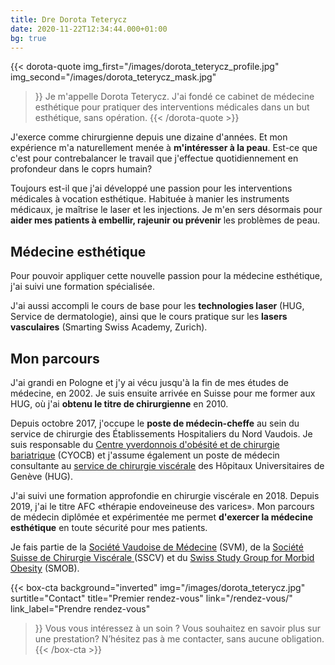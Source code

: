 ```yaml
---
title: Dre Dorota Teterycz
date: 2020-11-22T12:34:44.000+01:00
bg: true
---
```


{{< dorota-quote
img_first="/images/dorota_teterycz_profile.jpg"
img_second="/images/dorota_teterycz_mask.jpg"
>}}
Je m'appelle Dorota Teterycz. J'ai fondé ce cabinet de médecine esthétique pour pratiquer des interventions médicales dans un but esthétique, sans opération.
{{< /dorota-quote >}}


J'exerce comme chirurgienne depuis une dizaine d'années. Et mon expérience m'a naturellement menée à **m'intéresser à la peau**. Est-ce que c'est pour contrebalancer le travail que j'effectue quotidiennement en profondeur dans le coprs humain?

Toujours est-il que j'ai développé une passion pour les interventions médicales à vocation esthétique. Habituée à manier les instruments médicaux, je maîtrise le laser et les injections. Je m'en sers désormais pour **aider mes patients à embellir, rajeunir ou prévenir** les problèmes de peau.

## Médecine esthétique

Pour pouvoir appliquer cette nouvelle passion pour la médecine esthétique, j'ai suivi une formation spécialisée. 

<!-- En XXXX, j'ai obtenu un **Diplôme en médecine esthétique** de la faculté de médecine de l'université Paris-Est Créteil. -->

J'ai aussi accompli le cours de base pour les **technologies laser** (HUG, Service de dermatologie), ainsi que le cours pratique sur les **lasers vasculaires** (Smarting Swiss Academy, Zurich).

## Mon parcours

J'ai grandi en Pologne et j'y ai vécu jusqu'à la fin de mes études de médecine, en 2002. Je suis ensuite arrivée en Suisse pour me former aux HUG, où j'ai **obtenu le titre de chirurgienne** en 2010.

Depuis octobre 2017, j'occupe le **poste de médecin-cheffe** au sein du service de chirurgie des Établissements Hospitaliers du Nord Vaudois. Je suis responsable du [Centre yverdonnois d'obésité et de chirurgie bariatrique](https://www.ehnv.ch/etablissements/centre-dobesite-et-de-chirurgie-bariatrique-cyocb) (CYOCB) et j'assume également un poste de médecin consultante au [service de chirurgie viscérale](https://www.chuv.ch/fr/chirurgie-viscerale/chv-home/) des Hôpitaux Universitaires de Genève (HUG).

J'ai suivi une formation approfondie en chirurgie viscérale en 2018. Depuis 2019, j'ai le titre AFC «thérapie endoveineuse des varices». Mon parcours de médecin diplômée et expérimentée me permet **d'exercer la médecine esthétique** en toute sécurité pour mes patients.

Je fais partie de la [Société Vaudoise de Médecine](https://www.svmed.ch/) (SVM), de la [Société Suisse de Chirurgie Viscérale ](https://www.viszeralchirurgie.ch/index.php?id=3&lang=fr&cHash=2629757a586c5e39ae528c9abdbb10c0)(SSCV) et du [Swiss Study Group for Morbid Obesity](http://www.smob.ch/fr/) (SMOB).

{{< box-cta
background="inverted"
img="/images/dorota_teterycz.jpg"
surtitle="Contact"
title="Premier rendez-vous"
link="/rendez-vous/"
link_label="Prendre rendez-vous"
>}} Vous vous intéressez à un soin ? Vous souhaitez en savoir plus sur une prestation? N’hésitez pas à me contacter, sans aucune obligation. {{< /box-cta >}}